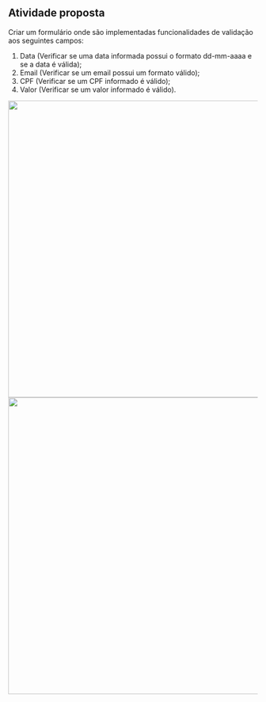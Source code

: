 <h2>Atividade proposta</h2>

Criar um formulário onde são implementadas funcionalidades de validação aos seguintes campos:

1) Data (Verificar se uma data informada possui o formato dd-mm-aaaa e se a data é válida);
2) Email (Verificar se um email possui um formato válido);
3) CPF (Verificar se um CPF informado é válido);
4) Valor (Verificar se um valor informado é válido).

<img widtht="650px" height="600px" src="https://github.com/user-attachments/assets/c5972123-a2e9-4cd3-bc19-0f505e55614a">

<img widtht="650px" height="600px" src="https://github.com/user-attachments/assets/b72f2c70-60d2-43bb-9c44-038e637c23d5">

